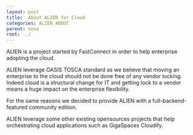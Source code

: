 ```yaml
---
layout: post
title:  About ALIEN for Cloud
categories: ALIEN_ABOUT
parent: none
root: ../
---
```


ALIEN is a project started by FastConnect in order to help enterprise adopting the cloud.

ALIEN leverage OASIS TOSCA standard as we believe that moving an enterprise to the cloud should not be done free of any vendor locking. Indeed cloud is a structural change for IT and getting lock to a vendor means a huge impact on the enterprise flexibility.

For the same reasons we decided to provide ALIEN with a full-backend-featured community edition.

ALIEN leverage some other existing opensources projects that help orchestrating cloud applications such as GigaSpaces Cloudify.
